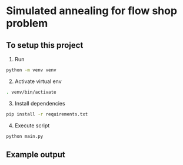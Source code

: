 # Simulated annealing for flow shop problem

## To setup this project
1. Run
```bash
python -m venv venv
```
2. Activate virtual env
```bash
. venv/bin/activate
```
3. Install dependencies
```bash
pip install -r requirements.txt
```
4. Execute script
```bash
python main.py
```

## Example output
